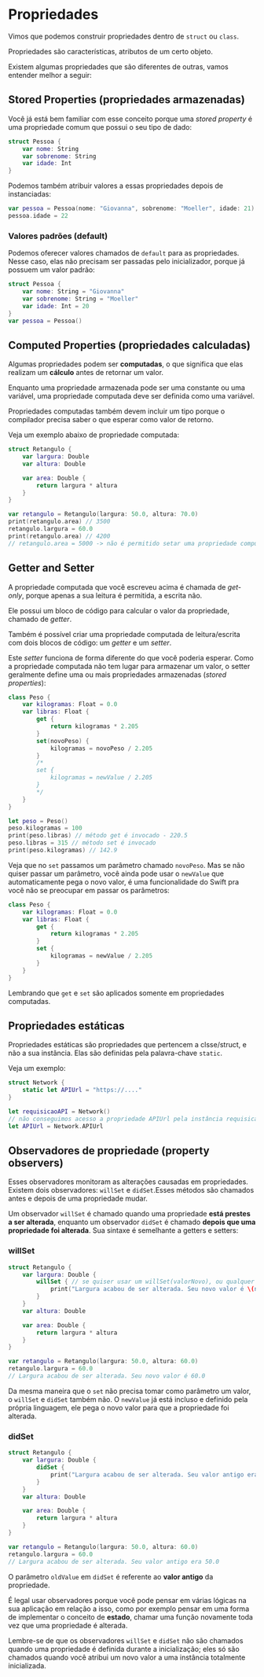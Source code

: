 # Propriedades

Vimos que podemos construir propriedades dentro de `struct` ou `class`.

Propriedades são características, atributos de um certo objeto.

Existem algumas propriedades que são diferentes de outras, vamos entender melhor a seguir:

## Stored Properties (propriedades armazenadas)

Você já está bem familiar com esse conceito porque uma *stored property* é uma propriedade comum que possui o seu tipo de dado:

```swift
struct Pessoa {
    var nome: String
    var sobrenome: String
    var idade: Int
}
```

Podemos também atribuir valores a essas propriedades depois de instanciadas:

```swift
var pessoa = Pessoa(nome: "Giovanna", sobrenome: "Moeller", idade: 21)
pessoa.idade = 22
```

### Valores padrões (default)

Podemos oferecer valores chamados de `default` para as propriedades. Nesse caso, elas não precisam ser passadas pelo inicializador, porque já possuem um valor padrão:

```swift
struct Pessoa {
    var nome: String = "Giovanna"
    var sobrenome: String = "Moeller"
    var idade: Int = 20
}
var pessoa = Pessoa()
```

## Computed Properties (propriedades calculadas)

Algumas propriedades podem ser **computadas**, o que significa que elas realizam um **cálculo** antes de retornar um valor.

Enquanto uma propriedade armazenada pode ser uma constante ou uma variável, uma propriedade computada deve ser definida como uma variável.

Propriedades computadas também devem incluir um tipo porque o compilador precisa saber o que esperar como valor de retorno.

Veja um exemplo abaixo de propriedade computada:

```swift
struct Retangulo {
    var largura: Double
    var altura: Double

    var area: Double {
        return largura * altura
    }
}

var retangulo = Retangulo(largura: 50.0, altura: 70.0)
print(retangulo.area) // 3500
retangulo.largura = 60.0
print(retangulo.area) // 4200
// retangulo.area = 5000 -> não é permitido setar uma propriedade computada, apenas ler o seu valor (get-only)
```

## Getter and Setter

A propriedade computada que você escreveu acima é chamada de *get-only*, porque apenas a sua leitura é permitida, a escrita não. 

Ele possui um bloco de código para calcular o valor da propriedade, chamado de *getter*.

Também é possível criar uma propriedade computada de leitura/escrita com dois blocos de código: um *getter* e um *setter*.

Este *setter* funciona de forma diferente do que você poderia esperar.
Como a propriedade computada não tem lugar para armazenar um valor, o setter geralmente define uma ou mais propriedades armazenadas (*stored properties*):

```swift
class Peso {
    var kilogramas: Float = 0.0
    var libras: Float {
        get {
            return kilogramas * 2.205
        }
        set(novoPeso) {
            kilogramas = novoPeso / 2.205
        }
        /*
        set {
            kilogramas = newValue / 2.205
        }
        */
    }
}

let peso = Peso()
peso.kilogramas = 100
print(peso.libras) // método get é invocado - 220.5
peso.libras = 315 // método set é invocado
print(peso.kilogramas) // 142.9
```

Veja que no `set` passamos um parâmetro chamado `novoPeso`. Mas se não quiser passar um parâmetro, você ainda pode usar o `newValue` que automaticamente pega o novo valor, é uma funcionalidade do Swift pra você não se preocupar em passar os parâmetros:

```swift
class Peso {
    var kilogramas: Float = 0.0
    var libras: Float {
        get {
            return kilogramas * 2.205
        }
        set {
            kilogramas = newValue / 2.205
        }
    }
}
```

Lembrando que `get` e `set` são aplicados somente em propriedades computadas.

## Propriedades estáticas

Propriedades estáticas são propriedades que pertencem a clsse/struct, e não a sua instância. Elas são definidas pela palavra-chave `static`.

Veja um exemplo:

```swift
struct Network {
    static let APIUrl = "https://...."
}

let requisicaoAPI = Network()
// não conseguimos acesso a propriedade APIUrl pela instância requisicaoAPI, então precisamos acessar dessa maneira:
let APIUrl = Network.APIUrl
```

## Observadores de propriedade (property observers)
Esses observadores monitoram as alterações causadas em propriedades. Existem dois observadores: `willSet` e `didSet`.Esses métodos são chamados antes e depois de uma propriedade mudar.

Um observador `willSet` é chamado quando uma propriedade **está prestes a ser alterada**, enquanto um observador `didSet` é chamado **depois que uma propriedade foi alterada**. Sua sintaxe é semelhante a getters e setters:

### willSet

```swift
struct Retangulo {
    var largura: Double {
        willSet { // se quiser usar um willSet(valorNovo), ou qualquer outro nome pra referenciar a variável nova, sem problemas!
            print("Largura acabou de ser alterada. Seu novo valor é \(newValue)")
        }
    }
    var altura: Double

    var area: Double {
        return largura * altura
    }
}

var retangulo = Retangulo(largura: 50.0, altura: 60.0)
retangulo.largura = 60.0
// Largura acabou de ser alterada. Seu novo valor é 60.0
```

Da mesma maneira que o `set` não precisa tomar como parâmetro um valor, o `willSet` e `didSet` também não. O `newValue` já está incluso e definido pela própria linguagem, ele pega o novo valor para que a propriedade foi alterada.

### didSet

```swift
struct Retangulo {
    var largura: Double {
        didSet {
            print("Largura acabou de ser alterada. Seu valor antigo era \(oldValue)")
        }
    }
    var altura: Double

    var area: Double {
        return largura * altura
    }
}

var retangulo = Retangulo(largura: 50.0, altura: 60.0)
retangulo.largura = 60.0
// Largura acabou de ser alterada. Seu valor antigo era 50.0
```

O parâmetro `oldValue` em `didSet` é referente ao **valor antigo** da propriedade.

É legal usar observadores porque você pode pensar em várias lógicas na sua aplicação em relação a isso, como por exemplo pensar em uma forma de implementar o conceito de **estado**, chamar uma função novamente toda vez que uma propriedade é alterada.

Lembre-se de que os observadores `willSet` e `didSet` não são chamados quando uma propriedade é definida durante a inicialização; eles só são chamados quando você atribui um novo valor a uma instância totalmente inicializada.